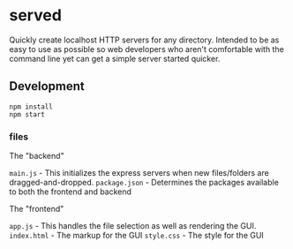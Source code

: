 # served

Quickly create localhost HTTP servers for any directory. 
Intended to be as easy to use as possible so web developers who aren't comfortable with the command line yet can get a simple server started quicker.


## Development

`npm install`  
`npm start`

### files

The "backend"

`main.js` - This initializes the express servers when new files/folders are dragged-and-dropped.
`package.json` - Determines the packages available to both the frontend and backend

The "frontend"

`app.js` - This handles the file selection as well as rendering the GUI.
`index.html` - The markup for the GUI
`style.css` - The style for the GUI
